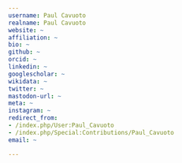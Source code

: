 ```yaml
---
username: Paul Cavuoto
realname: Paul Cavuoto
website: ~
affiliation: ~
bio: ~
github: ~
orcid: ~
linkedin: ~
googlescholar: ~
wikidata: ~
twitter: ~
mastodon-url: ~
meta: ~
instagram: ~
redirect_from:
- /index.php/User:Paul_Cavuoto
- /index.php/Special:Contributions/Paul_Cavuoto
email: ~

---
```

